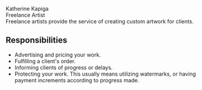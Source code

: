 Katherine Kapiga  
Freelance Artist  
Freelance artists provide the service of creating custom artwork for clients.  

## Responsibilities
- Advertising and pricing your work.
- Fulfilling a client's order.
- Informing clients of progress or delays.
- Protecting your work. This usually means utilizing watermarks, or having payment increments according to progress made.

